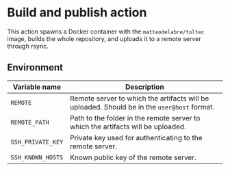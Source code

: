# Build and publish action

This action spawns a Docker container with the `matteodelabre/toltec` image, builds the whole repository, and uploads it to a remote server through rsync.

## Environment

Variable name       | Description
--------------------|---------------------------
`REMOTE`            | Remote server to which the artifacts will be uploaded. Should be in the `user@host` format.
`REMOTE_PATH`       | Path to the folder in the remote server to which the artifacts will be uploaded.
`SSH_PRIVATE_KEY`   | Private key used for authenticating to the remote server.
`SSH_KNOWN_HOSTS`   | Known public key of the remote server.
